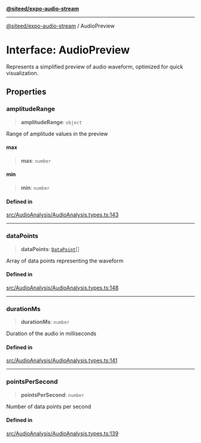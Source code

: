 [**@siteed/expo-audio-stream**](../README.md)

***

[@siteed/expo-audio-stream](../README.md) / AudioPreview

# Interface: AudioPreview

Represents a simplified preview of audio waveform,
optimized for quick visualization.

## Properties

### amplitudeRange

> **amplitudeRange**: `object`

Range of amplitude values in the preview

#### max

> **max**: `number`

#### min

> **min**: `number`

#### Defined in

[src/AudioAnalysis/AudioAnalysis.types.ts:143](https://github.com/deeeed/expo-audio-stream/blob/f94c6016ba4ce968cafbf68644199405f5991d7f/packages/expo-audio-stream/src/AudioAnalysis/AudioAnalysis.types.ts#L143)

***

### dataPoints

> **dataPoints**: [`DataPoint`](DataPoint.md)[]

Array of data points representing the waveform

#### Defined in

[src/AudioAnalysis/AudioAnalysis.types.ts:148](https://github.com/deeeed/expo-audio-stream/blob/f94c6016ba4ce968cafbf68644199405f5991d7f/packages/expo-audio-stream/src/AudioAnalysis/AudioAnalysis.types.ts#L148)

***

### durationMs

> **durationMs**: `number`

Duration of the audio in milliseconds

#### Defined in

[src/AudioAnalysis/AudioAnalysis.types.ts:141](https://github.com/deeeed/expo-audio-stream/blob/f94c6016ba4ce968cafbf68644199405f5991d7f/packages/expo-audio-stream/src/AudioAnalysis/AudioAnalysis.types.ts#L141)

***

### pointsPerSecond

> **pointsPerSecond**: `number`

Number of data points per second

#### Defined in

[src/AudioAnalysis/AudioAnalysis.types.ts:139](https://github.com/deeeed/expo-audio-stream/blob/f94c6016ba4ce968cafbf68644199405f5991d7f/packages/expo-audio-stream/src/AudioAnalysis/AudioAnalysis.types.ts#L139)
